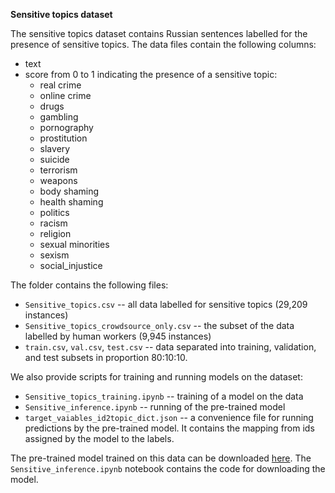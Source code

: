 **Sensitive topics dataset**

The sensitive topics dataset contains Russian sentences labelled for the presence of sensitive topics. The data files contain the following columns:
- text
- score from 0 to 1 indicating the presence of a sensitive topic:
  - real crime
  - online crime
  - drugs
  - gambling
  - pornography
  - prostitution
  - slavery
  - suicide
  - terrorism
  - weapons
  - body shaming
  - health shaming
  - politics
  - racism
  - religion
  - sexual minorities
  - sexism
  - social_injustice

The folder contains the following files:
- ``Sensitive_topics.csv`` -- all data labelled for sensitive topics (29,209 instances)
- ``Sensitive_topics_crowdsource_only.csv`` -- the subset of the data labelled by human workers (9,945 instances)
- ``train.csv``, ``val.csv``, ``test.csv`` -- data separated into training, validation, and test subsets in proportion 80:10:10. 

We also provide scripts for training and running models on the dataset:
- ``Sensitive_topics_training.ipynb`` -- training of a model on the data
- ``Sensitive_inference.ipynb`` -- running of the pre-trained model
- ``target_vaiables_id2topic_dict.json`` -- a convenience file for running predictions by the pre-trained model. It contains the mapping from ids assigned by the model to the labels.

The pre-trained model trained on this data can be downloaded [here](https://drive.google.com/file/d/1u_g7CSJPYUHuRc6CaoLn1tKhJ6t8kQxF/view?usp=sharing). The ``Sensitive_inference.ipynb`` notebook contains the code for downloading the model.
